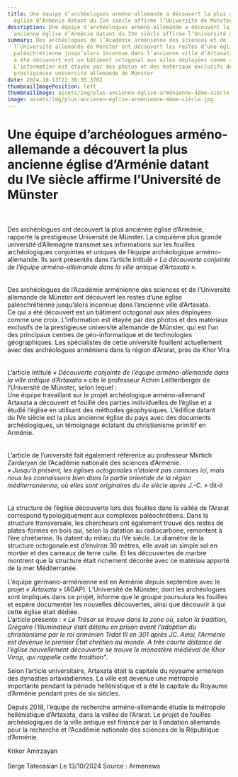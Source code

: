 ```yaml
---
title: Une équipe d’archéologues arméno-allemande a découvert la plus ancienne
  église d’Arménie datant du IVe siècle affirme l’Université de Münster
description: Une équipe d’archéologues arméno-allemande a découvert la plus
  ancienne église d’Arménie datant du IVe siècle affirme l’Université de Münster
summary: Des archéologues de l’Académie arménienne des sciences et de
  l’Université allemande de Münster ont découvert les restes d’une église
  paléochrétienne jusqu’alors inconnue dans l’ancienne ville d’Artaxata. Ce qui
  a été découvert est un bâtiment octogonal aux ailes déployées comme une croix.
  L’information est étayée par des photos et des matériaux exclusifs de la
  prestigieuse université allemande de Münster
date: 2024-10-13T22:30:35.370Z
thumbnailImagePosition: left
thumbnailImage: assets/img/plus-ancienen-église-arménienne-4ème-siècle.jpg
image: assets/img/plus-ancienen-église-arménienne-4ème-siècle.jpg
---
```

# Une équipe d’archéologues arméno-allemande a découvert la plus ancienne église d’Arménie datant du IVe siècle affirme l’Université de Münster

\
\
Des archéologues ont découvert la plus ancienne église d’Arménie, rapporte la prestigieuse Université de Münster. La cinquième plus grande université d’Allemagne transmet ses informations sur les fouilles archéologiques conjointes et uniques de l’équipe archéologique arméno-allemande. Ils sont présentés dans l’article intitulé *« La découverte conjointe de l’équipe arméno-allemande dans la ville antique d’Artaxata ».*\
\
\
Des archéologues de l’Académie arménienne des sciences et de l’Université allemande de Münster ont découvert les restes d’une église paléochrétienne jusqu’alors inconnue dans l’ancienne ville d’Artaxata.\
Ce qui a été découvert est un bâtiment octogonal aux ailes déployées comme une croix. L’information est étayée par des photos et des matériaux exclusifs de la prestigieuse université allemande de Münster, qui est l’un des principaux centres de géo-informatique et de technologies géographiques. Les spécialistes de cette université fouillent actuellement avec des archéologues arméniens dans la région d’Ararat, près de Khor Vira\
\
\
L’article intitulé *« Découverte conjointe de l’équipe arméno-allemande dans la ville antique d’Artaxata »* cite le professeur Achim Leittenberger de l’Université de Münster, selon lequel :\
Une équipe travaillant sur le projet archéologique arméno-allemand Artaxata a découvert et fouillé des parties individuelles de l’église et a étudié l’église en utilisant des méthodes géophysiques. L’édifice datant du IVe siècle est la plus ancienne église du pays avec des documents archéologiques, un témoignage éclatant du christianisme primitif en Arménie.\
\
\
L’article de l’université fait également référence au professeur Mkrtich Zardaryan de l’Académie nationale des sciences d’Arménie.\
*« Jusqu’à présent, les églises octogonales n’étaient pas connues ici, mais nous les connaissons bien dans la partie orientale de la région méditerranéenne, où elles sont originaires du 4e siècle après J.-C. »* dit-il\
\
\
La structure de l’église découverte lors des fouilles dans la vallée de l’Ararat correspond typologiquement aux complexes paléochrétiens. Dans la structure transversale, les chercheurs ont également trouvé des restes de plates-formes en bois qui, selon la datation au radiocarbone, remontent à l’ère chrétienne. Ils datent du milieu du IVe siècle. Le diamètre de la structure octogonale est d’environ 30 mètres, elle avait un simple sol en mortier et des carreaux de terre cuite. Et les découvertes de marbre montrent que la structure était richement décorée avec ce matériau apporté de la mer Méditerranée.

L’équipe germano-arménienne est en Arménie depuis septembre avec le projet *« Artaxata »* (AGAP). L’Université de Münster, dont les archéologues sont impliqués dans ce projet, informe que le groupe poursuivra les fouilles et espère documenter les nouvelles découvertes, ainsi que découvrir à qui cette église était dédiée.\
L’article présente : *« Le Trésor se trouve dans la zone où, selon la tradition, Grégoire l’Illuminateur était détenu en prison avant l’adoption du christianisme par le roi arménien Trdat III en 301 après JC. Ainsi, l’Arménie est devenue le premier État chrétien au monde. A très courte distance de l’église nouvellement découverte se trouve le monastère médiéval de Khor Virap, qui rappelle cette tradition".*

Selon l’article universitaire, Artaxata était la capitale du royaume arménien des dynasties artaxiadiennes. La ville est devenue une métropole importante pendant la période hellénistique et a été la capitale du Royaume d’Arménie pendant près de six siècles.

Depuis 2018, l’équipe de recherche arméno-allemande étudie la métropole hellénistique d’Artaxata, dans la vallée de l’Ararat. Le projet de fouilles archéologiques de la ville antique est financé par la Fondation allemande pour la recherche et l’Académie nationale des sciences de la République d’Arménie.

Krikor Amirzayan\
\
Serge Tateossian Le 13/10/2024 Source : Armenews